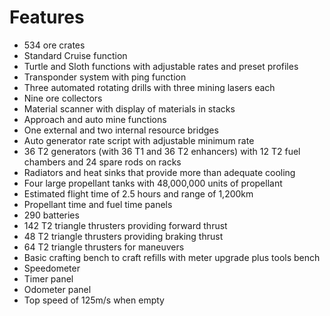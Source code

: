 # Features

- 534 ore crates
- Standard Cruise function
- Turtle and Sloth functions with adjustable rates and preset profiles
- Transponder system with ping function
- Three automated rotating drills with three mining lasers each
- Nine ore collectors
- Material scanner with display of materials in stacks
- Approach and auto mine functions
- One external and two internal resource bridges
- Auto generator rate script with adjustable minimum rate
- 36 T2 generators (with 36 T1 and 36 T2 enhancers) with 12 T2 fuel chambers and 24 spare rods on racks
- Radiators and heat sinks that provide more than adequate cooling
- Four large propellant tanks with 48,000,000 units of propellant
- Estimated flight time of 2.5 hours and range of 1,200km
- Propellant time and fuel time panels
- 290 batteries
- 142 T2 triangle thrusters providing forward thrust
- 48 T2 triangle thrusters providing braking thrust
- 64 T2 triangle thrusters for maneuvers
- Basic crafting bench to craft refills with meter upgrade plus tools bench
- Speedometer
- Timer panel
- Odometer panel
- Top speed of 125m/s when empty
